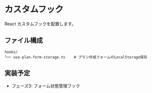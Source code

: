# カスタムフック

React カスタムフックを配置します。

## ファイル構成

```
hooks/
└── use-plan-form-storage.ts    # プラン作成フォームのLocalStorage保存
```

## 実装予定

- フェーズ3: フォーム状態管理フック
